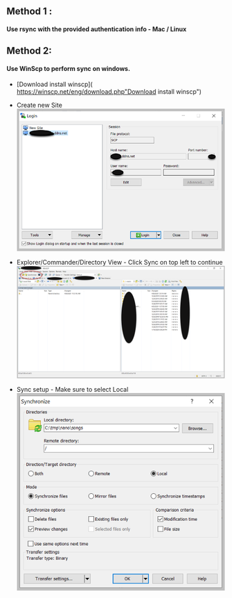 ## Method 1 : 
#### Use rsync with the provided authentication info - Mac / Linux

## Method 2: 
#### Use WinScp to perform sync on windows.

- [Download install winscp]( https://winscp.net/eng/download.php"Download install winscp")
- Create new Site 
    ![]( https://github.com/venkatshan/tamil-songs/blob/master/images/New%20Site.png )

- Explorer/Commander/Directory View - Click Sync on top left to continue
    ![]( https://github.com/venkatshan/tamil-songs/blob/master/images/FoldersList.png)
- Sync setup - Make sure to select Local
    ![]( https://github.com/venkatshan/tamil-songs/blob/master/images/sync.png )
